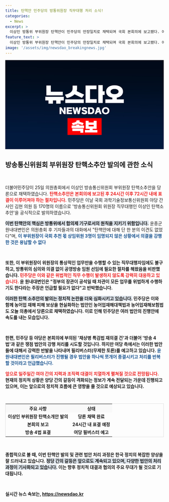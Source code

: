 ```yaml
---
title: 탄핵안 민주당의 방통위원장 직무대행 처리 소식!
categories:
  - News
excerpt: >
  이상인 방통위 부위원장 탄핵안이 민주당의 만장일치로 채택되며 국회 본회의에 보고됐다. 여야 간 격렬한 대결이 예고된 가운데, 방송 4법 강행 처리와 필리버스터가 이어질 예정이다. 한 주간의 정치적 긴장 속 후폭풍에 관심 집중!
feature_text: >
  이상인 방통위 부위원장 탄핵안이 민주당의 만장일치로 채택되며 국회 본회의에 보고됐다. 여야 간 격렬한 대결이 예고된 가운데, 방송 4법 강행 처리와 필리버스터가 이어질 예정이다. 한 주간의 정치적 긴장 속 후폭풍에 관심 집중!
image: '/assets/img/newsdao_breakingnews.jpg'
---
```


<p><img src="/assets/img/newsdao_breakingnews.jpg" alt="bookingtag 속보" /></p>

<h2 data-ke-size="size26">방송통신위원회 부위원장 탄핵소추안 발의에 관한 소식</h2>

<p data-ke-size="size16">&nbsp;</p>

<p>더불어민주당이 25일 의원총회에서 이상인 방송통신위원회 부위원장 탄핵소추안을 당론으로 채택하였습니다. <b><span style="color: #ee2323;">탄핵소추안은 본회의에 보고된 후 24시간 이후 72시간 내에 표결이 이루어져야 하는 절차입니다.</span></b> 민주당은 이날 국회 과학기술정보통신위원회 야당 간사인 김현 의원 등 170명의 이름으로 '방송통신위원회 위원장 직무대행인 이상인 탄핵소추안'을 공식적으로 발의하였습니다.</p>

<p><b><span style="background-color: #21538527;">이번 탄핵안의 핵심은 방통위에서 합의제 기구로서의 원칙을 지키기 위함입니다.</span></b> 윤종군 원내대변인은 의원총회 후 기자들과의 대화에서 "탄핵안에 대해 단 한 분의 이견도 없었다"며, <b><span style="color: #1a5490;">이 부위원장이 국회 추천 몫 상임위원 3명이 임명되지 않은 상황에서 의결을 강행한 것은 용납할 수 없다</span></b고 강조했습니다. 또한 그는 이러한 행위가 다른 합의제 기관에서도 발생할 수 있는 위험성을 지적하며, "행정 독재를 용인하게 될 것"이라고 경고했습니다.</p>

<p data-ke-size="size16">&nbsp;</p>

<p>또한, 이 부위원장이 위원장의 통상적인 업무만을 수행할 수 있는 직무대행자임에도 불구하고, 방통위의 심의와 의결 없이 공영방송 임원 선임에 필요한 절차를 해왔음을 비판했습니다. <b><span style="color: #ee2323;">민주당은 이와 같은 위법적인 직무 수행이 발생하지 않도록 강력히 대응하고 있습니다.</span></b> 윤 원내대변인은 "정부의 장관이 공석일 때 차관이 모든 업무를 위법하게 수행하기도 한다라는 주장은 언급할 필요가 없다"고 반박했습니다.</p>

<p><b><span style="background-color: #21538527;">이러한 탄핵 소추안의 발의는 정치적 논란을 더욱 심화시키고 있습니다.</span></b> 민주당은 이와 함께 농어업 재해 피해 보상을 현실화하는 법안인 농어업재해대책법과 농어업재해보험법도 오늘 의총에서 당론으로 채택하였습니다. 이로 인해 민주당은 여러 법안의 진행안에 속도를 내는 모습입니다.</p>

<p data-ke-size="size16">&nbsp;</p>

<p>한편, 민주당 등 야당은 본회의에 부의된 '채상병 특검법 재의결 건'과 더불어 '방송 4법'과 같은 쟁점 법안의 강행 처리를 시도할 것입니다. 하지만 여당 측에서는 이러한 법안들에 대해서 강력한 반발을 나타내며 필리버스터(무제한 토론)를 예고하고 있습니다. <b><span style="color: #1a5490;">윤 원내대변인은 필리버스터가 진행될 경우 법안을 하나씩 쪼개어 종결시키고 처리를 반복할 것이라고 언급했습니다.</span></b></p>

<p><b><span style="color: #ee2323;">앞으로 일주일간 여야 간의 지력과 조직력 대결이 치열하게 펼쳐질 것으로 전망됩니다.</span></b> 현재의 정치적 상황은 양당 간의 갈등이 격화되는 정보가 계속 전달되는 가운데 진행되고 있으며, 이는 앞으로의 정치적 흐름에 큰 영향을 줄 것으로 예상되고 있습니다.</p>

<p data-ke-size="size16">&nbsp;</p>

<table style="width: 100%; border-collapse: collapse; border: 1px solid #ddd;">
    <tr>
        <th style="text-align: center; background-color: #f9f9f9;">주요 사항</th>
        <th style="text-align: center; background-color: #f9f9f9;">상태</th>
    </tr>
    <tr>
        <td style="text-align: center; height: 17px;"><b>이상인 부위원장 탄핵소개안 발의</b></td>
        <td style="text-align: center; height: 17px;"><b>당론 채택 완료</b></td>
    </tr>
    <tr>
        <td style="text-align: center; height: 17px;"><b>본회의 보고</b></td>
        <td style="text-align: center; height: 17px;"><b>24시간 내 표결 예정</b></td>
    </tr>
    <tr>
        <td style="text-align: center; height: 17px;"><b>방송 4법 표결</b></td>
        <td style="text-align: center; height: 17px;"><b>여당 필버스터 예고</b></td>
    </tr>
</table>

<p data-ke-size="size16">&nbsp;</p>

<p>종합적으로 볼 때, 이번 탄핵안 발의 및 관련 법안 처리 과정은 한국 정치의 복잡한 양상을 잘 드러내고 있습니다. <b><span style="background-color: #21538527;">정당 간의 갈등은 앞으로도 계속되고 있으며, 다양한 법안의 처리 과정이 기사화되고 있습니다.</span></b> 이는 향후 정치적 대결과 협의의 주요 무대가 될 것으로 기대됩니다.</p>

<p data-ke-size="size16">&nbsp;</p>
실시간 뉴스 속보는, <a href="https://newsdao.kr" rel="dofollow">https://newsdao.kr</a>


